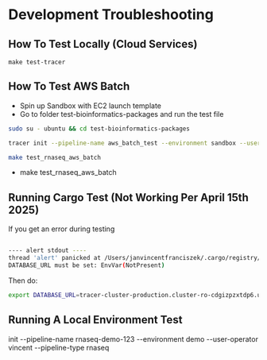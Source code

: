 

# Development Troubleshooting 

## How To Test Locally (Cloud Services)

```
make test-tracer
```


## How To Test AWS Batch 
- Spin up Sandbox with EC2 launch template
- Go to folder test-bioinformatics-packages  and run the test file 


```bash
sudo su - ubuntu && cd test-bioinformatics-packages 
```
```bash
tracer init --pipeline-name aws_batch_test --environment sandbox --user-operator vincent --pipeline-type aws_batch_rnaseq

```
```bash
make test_rnaseq_aws_batch
```

- make test_rnaseq_aws_batch

## Running Cargo Test (Not Working Per April 15th 2025)
If you get an error during testing 

```bash

---- alert stdout ----
thread 'alert' panicked at /Users/janvincentfranciszek/.cargo/registry/src/index.crates.io-6f17d22bba15001f/sqlx-postgres-0.8.3/src/testing/mod.rs:78:44:
DATABASE_URL must be set: EnvVar(NotPresent)
```

Then do:

```bash
export DATABASE_URL=tracer-cluster-production.cluster-ro-cdgizpzxtdp6.us-east-1.rds.amazonaws.com:5432/tracer_db
```

## Running A Local Environment Test
init --pipeline-name rnaseq-demo-123 --environment demo --user-operator vincent --pipeline-type rnaseq
